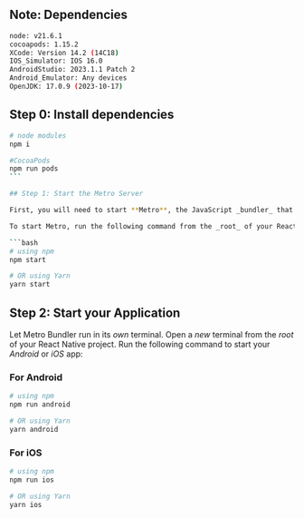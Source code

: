 ## Note: Dependencies

```bash
node: v21.6.1
cocoapods: 1.15.2
XCode: Version 14.2 (14C18)
IOS_Simulator: IOS 16.0
AndroidStudio: 2023.1.1 Patch 2
Android_Emulator: Any devices
OpenJDK: 17.0.9 (2023-10-17)
```

## Step 0: Install dependencies

````bash
# node modules
npm i

#CocoaPods
npm run pods
```

## Step 1: Start the Metro Server

First, you will need to start **Metro**, the JavaScript _bundler_ that ships _with_ React Native.

To start Metro, run the following command from the _root_ of your React Native project:

```bash
# using npm
npm start

# OR using Yarn
yarn start
````

## Step 2: Start your Application

Let Metro Bundler run in its _own_ terminal. Open a _new_ terminal from the _root_ of your React Native project. Run the following command to start your _Android_ or _iOS_ app:

### For Android

```bash
# using npm
npm run android

# OR using Yarn
yarn android
```

### For iOS

```bash
# using npm
npm run ios

# OR using Yarn
yarn ios
```
